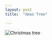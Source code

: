 ```yaml
---
layout: post
title:  "Xmas Tree"

---
```



![Christmas tree](/tanyaselvog.github.io/assets/tree.jpeg)